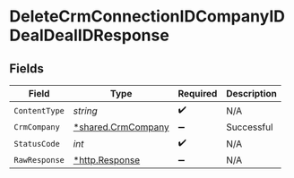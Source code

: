 # DeleteCrmConnectionIDCompanyIDDealDealIDResponse


## Fields

| Field                                                   | Type                                                    | Required                                                | Description                                             |
| ------------------------------------------------------- | ------------------------------------------------------- | ------------------------------------------------------- | ------------------------------------------------------- |
| `ContentType`                                           | *string*                                                | :heavy_check_mark:                                      | N/A                                                     |
| `CrmCompany`                                            | [*shared.CrmCompany](../../models/shared/crmcompany.md) | :heavy_minus_sign:                                      | Successful                                              |
| `StatusCode`                                            | *int*                                                   | :heavy_check_mark:                                      | N/A                                                     |
| `RawResponse`                                           | [*http.Response](https://pkg.go.dev/net/http#Response)  | :heavy_minus_sign:                                      | N/A                                                     |